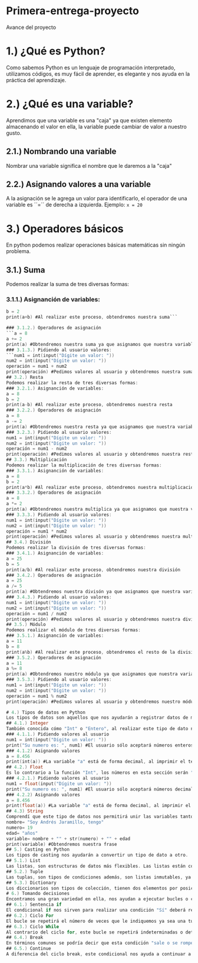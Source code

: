 # Primera-entrega-proyecto
Avance del proyecto
# 1.) ¿Qué es Python?
Como sabemos Python es un lenguaje de programación interpretado, utilizamos códigos, es muy fácil de aprender, es elegante y nos ayuda en la práctica del aprendizaje.
# 2.) ¿Qué es una variable?
Aprendimos que una variable es una "caja" ya que existen elemento almacenando el valor en ella, la variable puede cambiar de valor a nuestro gusto.
## 2.1.) Nombrando una variable
Nombrar una variable significa el nombre que le daremos a la "caja" 
## 2.2.) Asignando valores a una variable
A la asignación se le agrega un valor para identificarlo, el operador de una variable es ´´=´´ de derecha a izquierda.
Ejemplo:
```x = 20```
# 3.) Operadores básicos
En python podemos realizar operaciones básicas matemáticas sin ningún problema.
## 3.1.) Suma
Podemos realizar la suma de tres diversas formas:
### 3.1.1.) Asignanción de variables:

```a = 8
b = 2
print(a+b) #Al realizar este proceso, obtendremos nuestra suma```

### 3.1.2.) Operadores de asignación
```a = 8
a += 2
print(a) #Obtendremos nuestra suma ya que asignamos que nuestra variable "a" que vale 8 se sume +2```
### 3.1.3.) Pidiendo al usuario valores:
```num1 = int(input("Dígite un valor: "))
num2 = int(input("Dígite un valor: "))
operación = num1 + num2
print(operación) #Pedimos valores al usuario y obtendremos nuestra suma```
## 3.2.) Resta
Podemos realizar la resta de tres diversas formas:
### 3.2.1.) Asignanción de variables:
a = 8
b = 2
print(a-b) #Al realizar este proceso, obtendremos nuestra resta
### 3.2.2.) Operadores de asignación
a = 8
a -= 2
print(a) #Obtendremos nuestra resta ya que asignamos que nuestra variable "a" que vale 8 se reste -2
### 3.2.3.) Pidiendo al usuario valores:
num1 = int(input("Dígite un valor: "))
num2 = int(input("Dígite un valor: "))
operación = num1 - num2
print(operación) #Pedimos valores al usuario y obtendremos nuestra resta
## 3.3.) Multiplicación
Podemos realizar la multiplicación de tres diversas formas:
### 3.3.1.) Asignanción de variables:
a = 8
b = 2
print(a*b) #Al realizar este proceso, obtendremos nuestra multiplicación
### 3.3.2.) Operadores de asignación
a = 8
a *= 2
print(a) #Obtendremos nuestra multiplica ya que asignamos que nuestra variable "a" que vale 8 se multiplique *2
### 3.3.3.) Pidiendo al usuario valores:
num1 = int(input("Dígite un valor: "))
num2 = int(input("Dígite un valor: "))
operación = num1 * num2
print(operación) #Pedimos valores al usuario y obtendremos nuestra multiplicación
## 3.4.) División
Podemos realizar la división de tres diversas formas:
### 3.4.1.) Asignanción de variables:
a = 25
b = 5
print(a/b) #Al realizar este proceso, obtendremos nuestra división
### 3.4.2.) Operadores de asignación
a = 25
a /= 5
print(a) #Obtendremos nuestra divisón ya que asignamos que nuestra variable "a" que vale 25 se divida /5
### 3.4.3.) Pidiendo al usuario valores:
num1 = int(input("Dígite un valor: "))
num2 = int(input("Dígite un valor: "))
operación = num1 / num2
print(operación) #Pedimos valores al usuario y obtendremos nuestra división
## 3.5.) Módulo
Podemos realizar el módulo de tres diversas formas:
### 3.5.1.) Asignanción de variables:
a = 11
b = 8
print(a%b) #Al realizar este proceso, obtendremos el resto de la división que en esta operación sería "1"
### 3.5.2.) Operadores de asignación
a = 11
a %= 8
print(a) #Obtendremos nuestro módulo ya que asignamos que nuestra variable "a" que vale 11 su resto al ser %8
### 3.5.3.) Pidiendo al usuario valores:
num1 = int(input("Dígite un valor: "))
num2 = int(input("Dígite un valor: "))
operación = num1 % num2
print(operación) #Pedimos valores al usuario y obtendremos nuestro módulo

# 4.) Tipos de datos en Python
Los tipos de datos son aquellos que nos ayudarán a registrar datos de manera entera, decimal, cadena de caracteres, etc. Ayudan al momento de realizar cualquier operación
## 4.1.) Integer
También conocida cómo "Int" o "Entero", al realizar este tipo de dato númerico, nuestro resultado será de forma entera sin ningún decimal. La podemos realizar de dos maneras:
### 4.1.1.) Pidiendo valores al usuario
num1 = int(input("Dígite un valor: "))
print("Su numero es: ", num1) #El usuario sólo aceptará números enteros
### 4.1.2) Asignando valores
a = 8.456
print(int(a)) #La variable "a" está de forma decimal, al imprimir el texto por pantalla, se convertirá en entero
## 4.2.) Float
Es lo contrario a la función "Int", los números en esta sección serán "flotantes", es decir, serán decimales. La podemos realizar de dos maneras:
### 4.2.1.) Pidiendo valores al usuario
num1 = float(input("Dígite un valor: "))
print("Su numero es: ", num1) #El usuario sólo aceptará números decimales
### 4.2.2) Asignando valores
a = 8.456
print(float(a)) #La variable "a" está de forma decimal, al imprimir el texto por pantalla, seguirá decimal o a su vez, se redondea.
## 4.3) String
Comprendí que este tipo de datos nos permitirá unir las variables tanto como numéricas o escritas, formando varias asignaciones para tener una sola. Ejemplo:
nombre= "Soy Andrés Jaramillo, tengo"
numero= 19
edad= "años"
variable= nombre + "" + str(numero) + "" + edad
print(variable) #Obtendremos nuestra frase
## 5.) Casting en Python
Los tipos de casting nos ayudarán a convertir un tipo de dato a otro.
## 5.1.) List
Las listas, son estructuras de datos más flexibles. Las listas están conformadas por [] almacenando cualquier tipo de valor (númerico, cadenas, etc).
## 5.2.) Tuple
Las tuplas, son tipos de condiciones además, son listas inmutables, ya que no se pueden modificar en ello. Las tuplas están conformadas por ().
## 5.3.) Dictionary
Los diccionarios son tipos de colección, tienen dos elementos por posición (clave y valor). Los diccionarios están conformadas por {}.
# 6.) Tomando decisiones
Encontramos una gran variedad en ella, nos ayudan a ejecutar bucles o ciclos de manera rápida. Estructura muy importante en la programación.
## 6.1.) Sentencia if
El condicional if nos sirven para realizar una condición "Sí" deberá repetirse aquella condición. Si se cumple, se repite el ciclo, si no se cumple, sale del ciclo.
## 6.2.) Ciclo For
El bucle se repetirá el número de veces que le indiquemos ya sea una tupla, lista, variables, etc.
## 6.3.) Ciclo While
Al contrario del ciclo for, este bucle se repetirá indeterminadas o determinadas veces.
## 6.4.) Break
En términos comunes se podría decir que esta condición "sale o se rompe del ciclo" cuando ejecute el programa.
## 6.5.) Continue
A diferencia del ciclo break, este condicional nos ayuda a continuar a terminar el ciclo o "salta" el ciclo for a pesar que le indiquemos.
